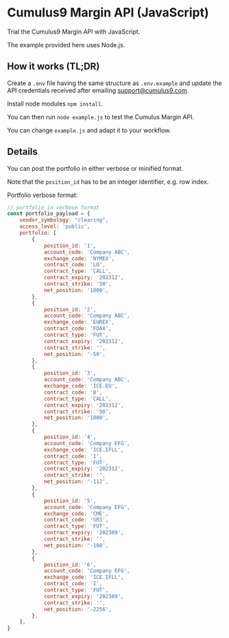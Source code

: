 # Cumulus9 Margin API (JavaScript)

Trial the Cumulus9 Margin API with JavaScript.

The example provided here uses Node.js.

## How it works (TL;DR)

Create a `.env` file having the same structure as `.env.example` and update the API credentials received after emailing support@cumulus9.com.

Install node modules `npm install`.

You can then run `node example.js` to test the Cumulus Margin API.

You can change `example.js` and adapt it to your workflow.

## Details

You can post the portfolio in either verbose or minified format.

Note that the `position_id` has to be an integer identifier, e.g. row index.

Portfolio verbose format:

```javascript
// portfolio in verbose format
const portfolio_payload = {
    vendor_symbology: "clearing",
    access_level: 'public',
    portfolio: [
        {
            position_id: '1',
            account_code: 'Company ABC',
            exchange_code: 'NYMEX',
            contract_code: 'LO',
            contract_type: 'CALL',
            contract_expiry: '202312',
            contract_strike: '50',
            net_position: '1000',
        },
        {
            position_id: '2',
            account_code: 'Company ABC',
            exchange_code: 'EUREX',
            contract_code: 'FDAX',
            contract_type: 'FUT',
            contract_expiry: '202312',
            contract_strike: '',
            net_position: '-50',
        },
        {
            position_id: '3',
            account_code: 'Company ABC',
            exchange_code: 'ICE.EU',
            contract_code: 'B',
            contract_type: 'CALL',
            contract_expiry: '202312',
            contract_strike: '50',
            net_position: '1000',
        },
        {
            position_id: '4',
            account_code: 'Company EFG',
            exchange_code: 'ICE.IFLL',
            contract_code: 'I',
            contract_type: 'FUT',
            contract_expiry: '202312',
            contract_strike: '',
            net_position: '-112',
        },
        {
            position_id: '5',
            account_code: 'Company EFG',
            exchange_code: 'CME',
            contract_code: 'SR3',
            contract_type: 'FUT',
            contract_expiry: '202309',
            contract_strike: '',
            net_position: '-100',
        },
        {
            position_id: '6',
            account_code: 'Company EFG',
            exchange_code: 'ICE.IFLL',
            contract_code: 'I',
            contract_type: 'FUT',
            contract_expiry: '202309',
            contract_strike: '',
            net_position: '-2256',
        },
    ],
}
```
